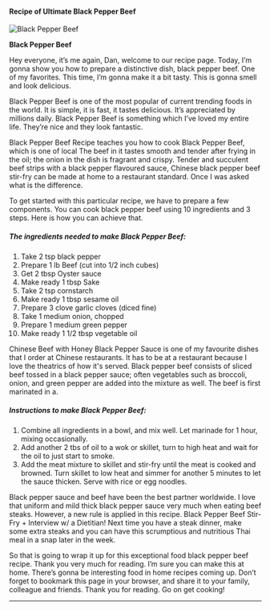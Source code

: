             

#### Recipe of Ultimate Black Pepper Beef

![Black Pepper Beef](https://img-global.cpcdn.com/recipes/5619655795277824/751x532cq70/black-pepper-beef-recipe-main-photo.jpg)

**Black Pepper Beef**

Hey everyone, it’s me again, Dan, welcome to our recipe page. Today, I’m gonna show you how to prepare a distinctive dish, black pepper beef. One of my favorites. This time, I’m gonna make it a bit tasty. This is gonna smell and look delicious.

Black Pepper Beef is one of the most popular of current trending foods in the world. It is simple, it is fast, it tastes delicious. It’s appreciated by millions daily. Black Pepper Beef is something which I’ve loved my entire life. They’re nice and they look fantastic.

Black Pepper Beef Recipe teaches you how to cook Black Pepper Beef, which is one of local The beef in it tastes smooth and tender after frying in the oil; the onion in the dish is fragrant and crispy. Tender and succulent beef strips with a black pepper flavoured sauce, Chinese black pepper beef stir-fry can be made at home to a restaurant standard. Once I was asked what is the difference.

To get started with this particular recipe, we have to prepare a few components. You can cook black pepper beef using 10 ingredients and 3 steps. Here is how you can achieve that.

##### The ingredients needed to make Black Pepper Beef:

1.  Take 2 tsp black pepper
2.  Prepare 1 lb Beef (cut into 1/2 inch cubes)
3.  Get 2 tbsp Oyster sauce
4.  Make ready 1 tbsp Sake
5.  Take 2 tsp cornstarch
6.  Make ready 1 tbsp sesame oil
7.  Prepare 3 clove garlic cloves (diced fine)
8.  Take 1 medium onion, chopped
9.  Prepare 1 medium green pepper
10.  Make ready 1 1/2 tbsp vegetable oil

Chinese Beef with Honey Black Pepper Sauce is one of my favourite dishes that I order at Chinese restaurants. It has to be at a restaurant because I love the theatrics of how it's served. Black pepper beef consists of sliced beef tossed in a black pepper sauce; often vegetables such as broccoli, onion, and green pepper are added into the mixture as well. The beef is first marinated in a.

##### Instructions to make Black Pepper Beef:

1.  Combine all ingredients in a bowl, and mix well. Let marinade for 1 hour, mixing occasionally.
2.  Add another 2 tbs of oil to a wok or skillet, turn to high heat and wait for the oil to just start to smoke.
3.  Add the meat mixture to skillet and stir-fry until the meat is cooked and browned. Turn skillet to low heat and simmer for another 5 minutes to let the sauce thicken. Serve with rice or egg noodles.

Black pepper sauce and beef have been the best partner worldwide. I love that uniform and mild thick black pepper sauce very much when eating beef steaks. However, a new rule is applied in this recipe. Black Pepper Beef Stir-Fry + Interview w/ a Dietitian! Next time you have a steak dinner, make some extra steaks and you can have this scrumptious and nutritious Thai meal in a snap later in the week.

So that is going to wrap it up for this exceptional food black pepper beef recipe. Thank you very much for reading. I’m sure you can make this at home. There’s gonna be interesting food in home recipes coming up. Don’t forget to bookmark this page in your browser, and share it to your family, colleague and friends. Thank you for reading. Go on get cooking!

* * *